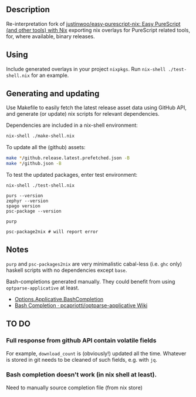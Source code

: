 ## Description

Re-interpretation fork of [justinwoo/easy-purescript-nix: Easy PureScript (and other tools) with Nix](https://github.com/justinwoo/easy-purescript-nix) exporting nix overlays for PureScript related tools, for, where available, binary releases.

## Using

Include generated overlays in your project `nixpkgs`. Run `nix-shell ./test-shell.nix` for an example.

## Generating and updating

Use Makefile to easily fetch the latest release asset data using GitHub API, and generate (or update) nix scripts for relevant dependencies.

Dependencies are included in a nix-shell environment:

```sh
nix-shell ./make-shell.nix
```

To update all the (github) assets:

```sh
make */github.release.latest.prefetched.json -B
make */github.json -B
```

To test the updated packages, enter test environment:

```
nix-shell ./test-shell.nix

purs --version
zephyr --version
spago version
psc-package --version

purp

psc-package2nix # will report error
```

## Notes

`purp` and `psc-packages2nix` are very minimalistic cabal-less (i.e. `ghc` only) haskell scripts with no dependencies except `base`.

Bash-completions generated manually. They could benefit from using `optparse-applicative` at least.

* [Options.Applicative.BashCompletion](https://hackage.haskell.org/package/optparse-applicative-0.14.3.0/docs/Options-Applicative-BashCompletion.html)
* [Bash Completion · pcapriotti/optparse-applicative Wiki](https://github.com/pcapriotti/optparse-applicative/wiki/Bash-Completion)


## TO DO

### Full response from github API contain volatile fields

For example, `download_count` is (obviously!) updated all the time. Whatever is stored in git needs to be cleaned of such fields, e.g. with `jq`.

### Bash completion doesn't work (in nix shell at least).

Need to manually source completion file (from nix store)
